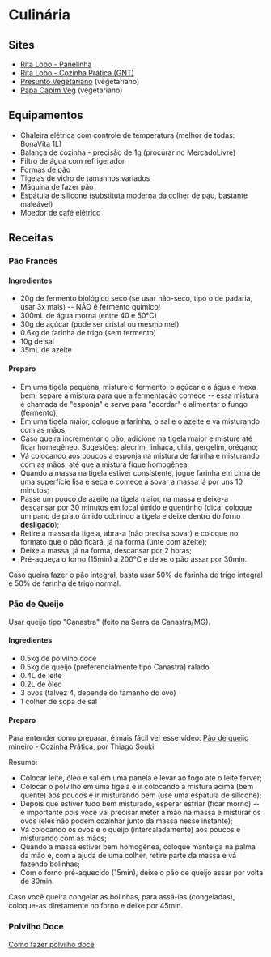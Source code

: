 # Culinária

## Sites

- [Rita Lobo - Panelinha](http://presuntovegetariano.com.br/)
- [Rita Lobo - Cozinha Prática (GNT)](http://gnt.globo.com/cozinha-pratica/sobre/Rita-Lobo.shtml)
- [Presunto Vegetariano](http://presuntovegetariano.com.br/) (vegetariano)
- [Papa Capim Veg](http://www.papacapimveg.com/) (vegetariano)


## Equipamentos

- Chaleira elétrica com controle de temperatura (melhor de todas: BonaVita 1L)
- Balança de cozinha - precisão de 1g (procurar no MercadoLivre)
- Filtro de água com refrigerador
- Formas de pão
- Tigelas de vidro de tamanhos variados
- Máquina de fazer pão
- Espátula de silicone (substituta moderna da colher de pau, bastante maleável)
- Moedor de café elétrico


## Receitas

### Pão Francês

#### Ingredientes

- 20g de fermento biológico seco (se usar não-seco, tipo o de padaria, usar 3x
  mais) -- NÃO é fermento químico!
- 300mL de água morna (entre 40 e 50°C)
- 30g de açúcar (pode ser cristal ou mesmo mel)
- 0.6kg de farinha de trigo (sem fermento)
- 10g de sal
- 35mL de azeite


#### Preparo

- Em uma tigela pequena, misture o fermento, o açúcar e a água e mexa bem;
  separe a mistura para que a fermentação comece -- essa mistura é chamada de
  "esponja" e serve para "acordar" e alimentar o fungo (fermento);
- Em uma tigela maior, coloque a farinha, o sal e o azeite e vá misturando com
  as mãos;
- Caso queira incrementar o pão, adicione na tigela maior e misture até ficar
  homegêneo. Sugestões: alecrim, linhaça, chia, gergelim, orégano;
- Vá colocando aos poucos a esponja na mistura de farinha e misturando com as
  mãos, até que a mistura fique homogênea;
- Quando a massa na tigela estiver consistente, jogue farinha em cima de uma
  superfície lisa e seca e comece a sovar a massa lá por uns 10 minutos;
- Passe um pouco de azeite na tigela maior, na massa e deixe-a descansar por 30
  minutos em local úmido e quentinho (dica: coloque um pano de prato úmido
  cobrindo a tigela e deixe dentro do forno **desligado**);
- Retire a massa da tigela, abra-a (não precisa sovar) e coloque no formato que
  o pão ficará, já na forma (unte com azeite);
- Deixe a massa, já na forma, descansar por 2 horas;
- Pré-aqueça o forno (15min) a 200°C e deixe o pão assar por 30min.

Caso queira fazer o pão integral, basta usar 50% de farinha de trigo integral e
50% de farinha de trigo normal.


### Pão de Queijo

Usar queijo tipo "Canastra" (feito na Serra da Canastra/MG).

#### Ingredientes

- 0.5kg de polvilho doce
- 0.5kg de queijo (preferencialmente tipo Canastra) ralado
- 0.4L de leite
- 0.2L de óleo
- 3 ovos (talvez 4, depende do tamanho do ovo)
- 1 colher de sopa de sal


#### Preparo

Para entender como preparar, é mais fácil ver esse vídeo: [Pão de queijo
mineiro - Cozinha Prática](https://www.youtube.com/watch?v=JSBXrpk9lvc), por
Thiago Souki.

Resumo:

- Colocar leite, óleo e sal em uma panela e levar ao fogo até o leite ferver;
- Colocar o polvilho em uma tigela e ir colocando a mistura acima (bem quente)
  aos poucos e ir misturando bem (use uma espátula de silicone);
- Depois que estiver tudo bem misturado, esperar esfriar (ficar morno) -- é
  importante pois você vai precisar meter a mão na massa e misturar os ovos
  (eles não podem cozinhar junto da massa nesse instante);
- Vá colocando os ovos e o queijo (intercaladamente) aos poucos e misturando
  com as mãos;
- Quando a massa estiver bem homogênea, coloque manteiga na palma da mão e, com
  a ajuda de uma colher, retire parte da massa e vá fazendo bolinhas;
- Com o forno pré-aquecido (15min), deixe o pão de queijo assar por volta de
  30min.

Caso você queira congelar as bolinhas, para assá-las (congeladas), coloque-as
diretamente no forno e deixe por 45min.


### Polvilho Doce

[Como fazer polvilho doce][fazer-polvilho-doce]

[fazer-polvilho-doce]: https://www.youtube.com/watch?v=d9Fwk6bURG8
